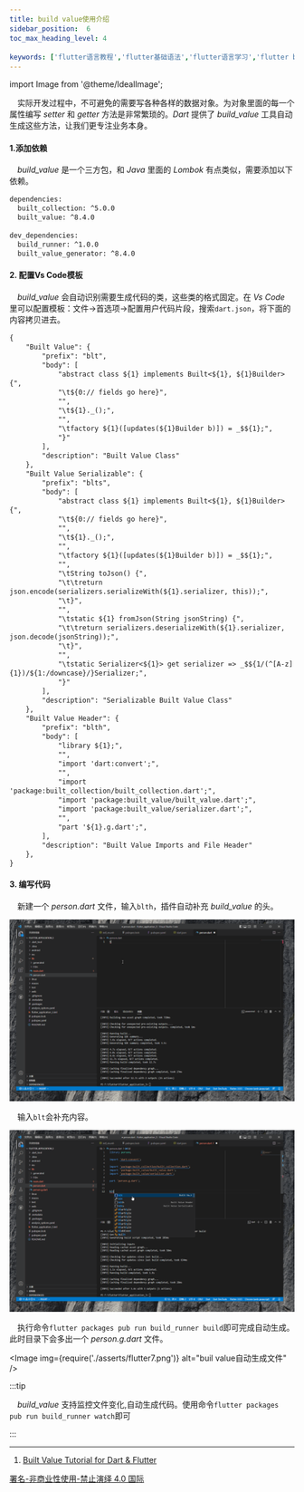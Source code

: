 ```yaml
---
title: build value使用介绍
sidebar_position:  6
toc_max_heading_level: 4

keywords: ['flutter语言教程','flutter基础语法','flutter语言学习','flutter build_value']
---
```


import Image from '@theme/IdealImage';

 实际开发过程中，不可避免的需要写各种各样的数据对象。为对象里面的每一个属性编写 _setter_ 和 _getter_ 方法是非常繁琐的。_Dart_ 提供了 _build_value_ 工具自动生成这些方法，让我们更专注业务本身。

#### 1.添加依赖

 _build_value_ 是一个三方包，和 _Java_ 里面的 _Lombok_ 有点类似，需要添加以下依赖。

    dependencies:
      built_collection: ^5.0.0
      built_value: ^8.4.0

    dev_dependencies:
      build_runner: ^1.0.0
      built_value_generator: ^8.4.0

#### 2. 配置Vs Code模板

 _build_value_ 会自动识别需要生成代码的类，这些类的格式固定。在 _Vs Code_ 里可以配置模板：文件→首选项→配置用户代码片段，搜索`dart.json`，将下面的内容拷贝进去。

    {
        "Built Value": {
            "prefix": "blt",
            "body": [
                "abstract class ${1} implements Built<${1}, ${1}Builder> {",
                "\t${0:// fields go here}",
                "",
                "\t${1}._();",
                "",
                "\tfactory ${1}([updates(${1}Builder b)]) = _$${1};",
                "}"
            ],
            "description": "Built Value Class"
        },
        "Built Value Serializable": {
            "prefix": "blts",
            "body": [
                "abstract class ${1} implements Built<${1}, ${1}Builder> {",
                "\t${0:// fields go here}",
                "",
                "\t${1}._();",
                "",
                "\tfactory ${1}([updates(${1}Builder b)]) = _$${1};",
                "",
                "\tString toJson() {",
                "\t\treturn json.encode(serializers.serializeWith(${1}.serializer, this));",
                "\t}",
                "",
                "\tstatic ${1} fromJson(String jsonString) {",
                "\t\treturn serializers.deserializeWith(${1}.serializer, json.decode(jsonString));",
                "\t}",
                "",
                "\tstatic Serializer<${1}> get serializer => _$${1/(^[A-z]{1})/${1:/downcase}/}Serializer;",
                "}"
            ],
            "description": "Serializable Built Value Class"
        },
        "Built Value Header": {
            "prefix": "blth",
            "body": [
                "library ${1};",
                "",
                "import 'dart:convert';",
                "",
                "import 'package:built_collection/built_collection.dart';",
                "import 'package:built_value/built_value.dart';",
                "import 'package:built_value/serializer.dart';",
                "",
                "part '${1}.g.dart';",
            ],
            "description": "Built Value Imports and File Header"
        },
    }

#### 3. 编写代码

 新建一个 _person.dart_ 文件，输入`blth`，插件自动补充 _build_value_ 的头。

![i18n](./asserts/flutter_blth.gif)

 输入`blt`会补充内容。

![i18n](./asserts/flutter_blt.gif)

 执行命令`flutter packages pub run build_runner build`即可完成自动生成。此时目录下会多出一个 _person.g.dart_ 文件。

<Image img={require('./asserts/flutter7.png')} alt="buil value自动生成文件" /><br />


:::tip

 _build_value_ 支持监控文件变化,自动生成代码。使用命令`flutter packages pub run build_runner watch`即可

:::

* * *

1.  [Built Value Tutorial for Dart & Flutter](https://resocoder.com/2019/01/16/built-value-tutorial-for-dart-flutter/)

[署名-非商业性使用-禁止演绎 4.0 国际](https://creativecommons.org/licenses/by-nc-nd/4.0/deed.zh)
